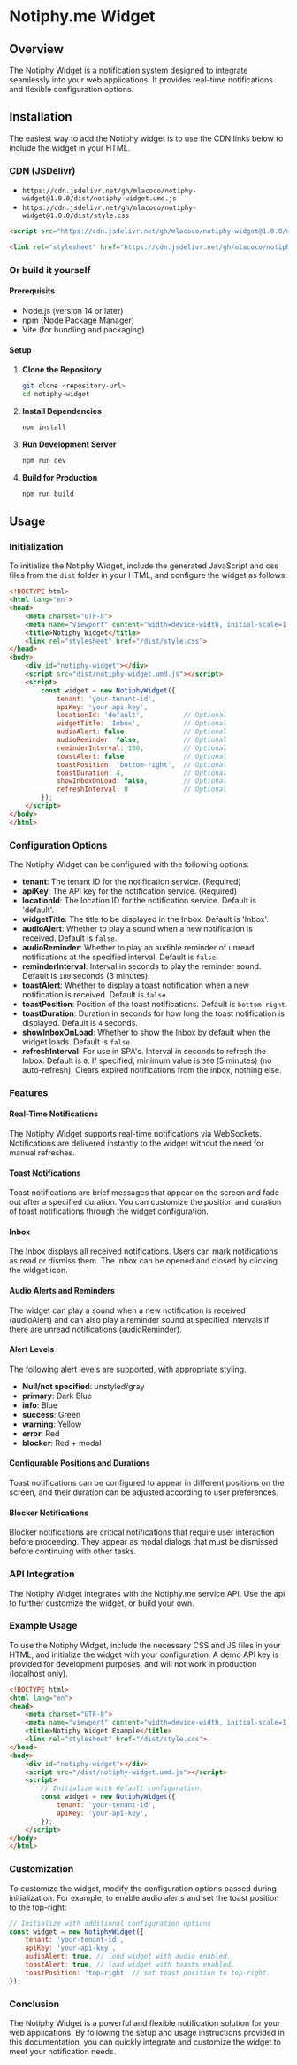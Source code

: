 # Notiphy.me Widget 

## Overview
The Notiphy Widget is a notification system designed to integrate seamlessly into your web applications. It provides real-time notifications and flexible
configuration options.

## Installation
The easiest way to add the Notiphy widget is to use the CDN links below to include the widget in your HTML.

### CDN (JSDelivr)
 
- `https://cdn.jsdelivr.net/gh/mlacoco/notiphy-widget@1.0.0/dist/notiphy-widget.umd.js`
- `https://cdn.jsdelivr.net/gh/mlacoco/notiphy-widget@1.0.0/dist/style.css`

```html
<script src="https://cdn.jsdelivr.net/gh/mlacoco/notiphy-widget@1.0.0/dist/notiphy-widget.umd.js"></script>

<link rel="stylesheet" href="https://cdn.jsdelivr.net/gh/mlacoco/notiphy-widget@1.0.0/dist/style.css">
```

### Or build it yourself
#### Prerequisits
- Node.js (version 14 or later)
- npm (Node Package Manager)
- Vite (for bundling and packaging)

#### Setup

1. **Clone the Repository**
    ```bash
    git clone <repository-url>
    cd notiphy-widget
    ```

2. **Install Dependencies**
    ```bash
    npm install
    ```

3. **Run Development Server**
    ```bash
    npm run dev
    ```

4. **Build for Production**
    ```bash
    npm run build
    ```

## Usage

### Initialization
To initialize the Notiphy Widget, include the generated JavaScript and css files from the `dist` folder in your HTML, and configure the widget as follows:

```html
<!DOCTYPE html>
<html lang="en">
<head>
    <meta charset="UTF-8">
    <meta name="viewport" content="width=device-width, initial-scale=1.0">
    <title>Notiphy Widget</title>
    <link rel="stylesheet" href="/dist/style.css">
</head>
<body>
    <div id="notiphy-widget"></div>
    <script src="dist/notiphy-widget.umd.js"></script>
    <script>
        const widget = new NotiphyWidget({
            tenant: 'your-tenant-id',
            apiKey: 'your-api-key',
            locationId: 'default',          // Optional
            widgetTitle: 'Inbox',           // Optional
            audioAlert: false,              // Optional
            audioReminder: false,           // Optional
            reminderInterval: 180,          // Optional
            toastAlert: false,              // Optional
            toastPosition: 'bottom-right',  // Optional
            toastDuration: 4,               // Optional
            showInboxOnLoad: false,         // Optional
            refreshInterval: 0              // Optional
        });
    </script>
</body>
</html>
```

### Configuration Options
The Notiphy Widget can be configured with the following options:

- **tenant**: The tenant ID for the notification service. (Required)
- **apiKey**: The API key for the notification service. (Required)
- **locationId**: The location ID for the notification service. Default is 'default'.
- **widgetTitle**: The title to be displayed in the Inbox. Default is 'Inbox'.
- **audioAlert**: Whether to play a sound when a new notification is received. Default is `false`.
- **audioReminder**: Whether to play an audible reminder of unread notifications at the specified interval. Default is `false`.
- **reminderInterval**: Interval in seconds to play the reminder sound. Default is `180` seconds (3 minutes).
- **toastAlert**: Whether to display a toast notification when a new notification is received. Default is `false`.
- **toastPosition**: Position of the toast notifications. Default is `bottom-right`.
- **toastDuration**: Duration in seconds for how long the toast notification is displayed. Default is `4` seconds.
- **showInboxOnLoad**: Whether to show the Inbox by default when the widget loads. Default is `false`.
- **refreshInterval**: For use in SPA's. Interval in seconds to refresh the Inbox. Default is `0`. If specified, minimum value is `300` (5 minutes) (no auto-refresh). Clears expired notifications from the inbox, nothing else.

### Features

#### Real-Time Notifications
The Notiphy Widget supports real-time notifications via WebSockets. Notifications are delivered instantly to the widget without the need for manual refreshes.

#### Toast Notifications
Toast notifications are brief messages that appear on the screen and fade out after a specified duration. You can customize the position and duration of toast notifications through the widget configuration.

#### Inbox
The Inbox displays all received notifications. Users can mark notifications as read or dismiss them. The Inbox can be opened and closed by clicking the widget icon.

#### Audio Alerts and Reminders
The widget can play a sound when a new notification is received (audioAlert) and can also play a reminder sound at specified intervals if there are unread notifications (audioReminder).

#### Alert Levels
The following alert levels are supported, with appropriate styling.
- **Null/not specified**: unstyled/gray
- **primary**: Dark Blue
- **info**: Blue
- **success**: Green
- **warning**: Yellow
- **error**: Red
- **blocker**: Red + modal

#### Configurable Positions and Durations
Toast notifications can be configured to appear in different positions on the screen, and their duration can be adjusted according to user preferences.

#### Blocker Notifications
Blocker notifications are critical notifications that require user interaction before proceeding. They appear as modal dialogs that must be dismissed before continuing with other tasks.

### API Integration
The Notiphy Widget integrates with the Notiphy.me service API. Use the api to further customize the widget, or build your own. 

### Example Usage

To use the Notiphy Widget, include the necessary CSS and JS files in your HTML, and initialize the widget with your configuration. A demo API key is provided for development purposes, and will not work in production (localhost only).

```html
<!DOCTYPE html>
<html lang="en">
<head>
    <meta charset="UTF-8">
    <meta name="viewport" content="width=device-width, initial-scale=1.0">
    <title>Notiphy Widget Example</title>
    <link rel="stylesheet" href="/dist/style.css">
</head>
<body>
    <div id="notiphy-widget"></div>
    <script src="/dist/notiphy-widget.umd.js"></script>
    <script>
        // Initialize with default configuration.
        const widget = new NotiphyWidget({
            tenant: 'your-tenant-id',
            apiKey: 'your-api-key',
        });
    </script>
</body>
</html>
```
### Customization

To customize the widget, modify the configuration options passed during initialization. For example, to enable audio alerts and set the toast position to the top-right:

```javascript
// Initialize with additional configuration options
const widget = new NotiphyWidget({
    tenant: 'your-tenant-id',
    apiKey: 'your-api-key',
    audioAlert: true, // load widget with audio enabled.
    toastAlert: true, // load widget with toasts enabled.
    toastPosition: 'top-right' // set toast position to top-right.
});
```
### Conclusion

The Notiphy Widget is a powerful and flexible notification solution for your web applications. By following the setup and usage instructions provided in this documentation, you can quickly integrate and customize the widget to meet your notification needs.
